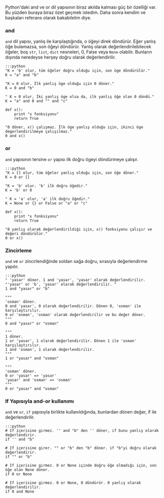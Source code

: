 <!--
.. date: 2011-09-06 10:57:00
.. title: Python'da and ve or
.. slug: and-ve-or
.. description: Python'da mantıksal "and" ve "or" bağlaçlarının özellikleriyle alakalı bir yazı. 
-->

Python'daki and ve or dil yapısının biraz akılda kalması güç bir
özelliği var. Bu yüzden buraya biraz özet geçmek istedim. Daha sonra
kendim ve başkaları referans olarak bakabilelim diye. <!-- TEASER_END -->

### and

`and` dil yapısı, yanlış ile karşılaştığında, o öğeyi direk
döndürür. Eğer yanlış öğe bulamazsa, son öğeyi döndürür. Yanlış olarak
değerlendirilebilecek öğeler, boş `str`, `list`, `dict` nesneleri, 0, False veya `None`
olabilir. Bunların dışında neredeyse herşey doğru olarak
değerlendirilir.

    :::python
    "K = 'b' olur, tüm öğeler doğru olduğu için, son öge döndürülür."
    K = "a" and "b"
    
    "K = 0 olur. İlk yanlış öge olduğu için 0 döner."
    K = 0 and "b"
    
    " K = 0 olur, İki yanlış öge olsa da, ilk yanlış öğe olan 0 döndü."
    K = "a" and 0 and "" and "c"
    
    def x():
        print "x fonksiyonu"
        return True
    
    "0 döner, x() çalışmaz. İlk öge yanlış olduğu için, ikinci öge degerlendirilmeye çalışılmaz."
    0 and x()
    

### or

`and` yapısının tersine `or` yapısı ilk doğru
ögeyi döndürmeye çalışır.

    :::python
    "K = [] olur, tüm öğeler yanlış olduğu için, son öğe döner."
    K = 0 or []
    
    "K = 'b' olur. 'b' ilk doğru öğedir."
    K = 'b' or 0
    
    " K = 'a' olur, 'a' ilk doğru öğedir."
    K = None or {} or False or "a" or "c"
    
    def x():
        print "x fonksiyonu"
        return True
    
    "0 yanlış olarak değerlendirildiği için, x() fonksiyonu çalışır ve değeri döndürülür."
    0 or x()
    

### Zincirleme

`and` ve `or` zincirlendiğinde soldan sağa
doğru, sırasıyla değerlendirme yapılır.

    :::python
    " 'yasar' döner. 1 and 'yasar', 'yasar' olarak değerlendirilir. 
    "'yasar' or 'b', 'yasar' olarak değerlendirilir. "
    1 and "yasar" or "b"
    
    """
    'osman' döner.
    0 and 'yasar', 0 olarak değerlendirilir. Dönen 0, 'osman' ile karşılaştırılır.
    0 or 'osman', 'osman' olarak değerlendirilir ve bu değer döner. 
    """
    0 and "yasar" or "osman"
    
	"""
    1 döner. 
    1 or 'yasar', 1 olarak değerlendirilir. Dönen 1 ile 'osman' karşılaştırılır.
    1 and 'osman', 1 olarak değerlendirilir.
    """
    1 or "yasar" and "osman"
    
    """
    'osman' döner.
    0 or 'yasar' => 'yasar'
    'yasar' and 'osman' => 'osman'
    """
    0 or "yasar" and "osman"

### If Yapısıyla and-or kullanımı

`and` ve `or`, `if` yapısıyla
birlikte kullanıldığında, bunlardan dönen değer, if ile değerlendirilir.

    :::python
    # If içerisine girmez. '' and "b" den '' döner, if bunu yanlış olarak değerlendirir.
    if '' and "b"
    
    # If içerisine girer. "" or "b" den "b" döner. if "b"yi doğru olarak değerlendirir.
    if "" or "b"
    
    # If içerisine girmez. 0 or None içinde doğru öğe olmadığı için, son öğe olan None döner.
    if 0 or None
    
    # If içerisine girmez. 0 or None, 0 döndürür. 0 yanlış olarak değerlendirilir.
    if 0 and None